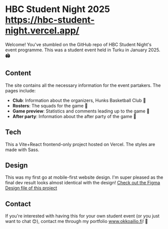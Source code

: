 # HBC Student Night 2025 https://hbc-student-night.vercel.app/
Welcome! You've stumbled on the GitHub repo of HBC Student Night's event programme. This was a student event held in Turku in January 2025. 🏟️

## Content
The site contains all the necessary information for the event partakers. The pages include:
* **Club**: Information about the organizers, Hunks Basketball Club 🏀
* **Rosters**: The squads for the game 👥
* **Game preview**: Statistics and comments leading up to the game 💬
* **After party**: Information about the after party of the game 🎉

## Tech
This a Vite+React frontend-only project hosted on Vercel. The styles are made with Sass.

## Design
This was my first go at mobile-first website design. I'm super pleased as the final dev result looks almost identical with the design! [Check out the Figma Design file of this project](https://www.figma.com/design/5je8RlUEOoxjrqaUNEDBbB/Okko-Ailio-Design-portfolio?node-id=53-2&t=X4n9O2RmC0iYs1zv-1)

## Contact
If you're interested with having this for your own student event (or you just want to chat 😊), contact me through my portfolio www.okkoailio.fi! 💌
